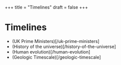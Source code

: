 +++title = "Timelines"draft = false+++# Timelines- (UK Prime Ministers)[/uk-prime-ministers]- (History of the universe)[/history-of-the-universe]- (Human evolution)[/human-evolution]- (Geologic Timescale)[/geologic-timescale]
